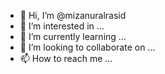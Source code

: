 - 👋 Hi, I’m @mizanuralrasid
- 👀 I’m interested in ...
- 🌱 I’m currently learning ...
- 💞️ I’m looking to collaborate on ...
- 📫 How to reach me ...

<!---
mizanuralrasid/mizanuralrasid is a ✨ special ✨ repository because its `README.md` (this file) appears on your GitHub profile.
You can click the Preview link to take a look at your changes.
--->
